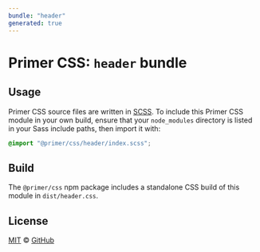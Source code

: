 ```yaml
---
bundle: "header"
generated: true
---
```


# Primer CSS: `header` bundle

## Usage

Primer CSS source files are written in [SCSS]. To include this Primer CSS module in your own build, ensure that your `node_modules` directory is listed in your Sass include paths, then import it with:

```scss
@import "@primer/css/header/index.scss";
```

## Build

The `@primer/css` npm package includes a standalone CSS build of this module in `dist/header.css`.

## License

[MIT](https://github.com/primer/css/blob/master/LICENSE) &copy; [GitHub](https://github.com/)


[scss]: https://sass-lang.com/documentation/syntax#scss
